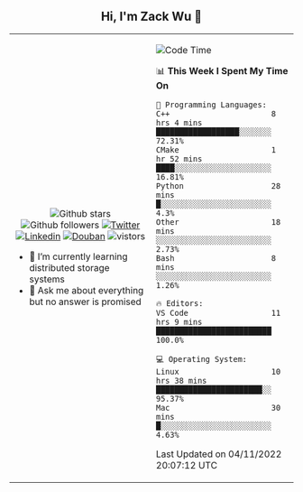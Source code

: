 <h2 align="center"> Hi, I'm Zack Wu 👋 </h2>

<table>
    <tr>
        <td valign="center" width="50%">
            <p align="center">
              <img src="https://img.shields.io/github/stars/izackwu?style=social" alt="Github stars" />
              <img src="https://img.shields.io/github/followers/izackwu?style=social" alt="Github followers" />
              <a href="https://twitter.com/_zackwu"><img src="https://img.shields.io/badge/@__zackwu-1DA1F2?style=flat&logo=Twitter&logoColor=white" alt="Twitter"/></a>
              <a href="https://www.linkedin.com/in/izackwu/?locale=en_US"><img src="https://img.shields.io/badge/@izackwu-0073b1?style=flat&logo=LinkedIn&logoColor=white" alt="Linkedin" /></a>
              <a href="https://www.douban.com/people/keith1"><img src="https://img.shields.io/badge/@keith1-007722?style=flat&logo=Douban&logoColor=white" alt="Douban" /></a>
              <img src="https://visitor-badge.glitch.me/badge?page_id=keithnull" alt="vistors" />
            </p>
            <ul>
                <li>🌱 I’m currently learning distributed storage systems</li>
                <li>💬 Ask me about everything but no answer is promised</li>
            </ul>
        </td>
       <td valign="top" width="50%">
    
<!--START_SECTION:waka-->
![Code Time](http://img.shields.io/badge/Code%20Time-2%2C096%20hrs%2043%20mins-blue)

📊 **This Week I Spent My Time On** 

```text
💬 Programming Languages: 
C++                      8 hrs 4 mins        ██████████████████░░░░░░░   72.31% 
CMake                    1 hr 52 mins        ████░░░░░░░░░░░░░░░░░░░░░   16.81% 
Python                   28 mins             █░░░░░░░░░░░░░░░░░░░░░░░░   4.3% 
Other                    18 mins             ░░░░░░░░░░░░░░░░░░░░░░░░░   2.73% 
Bash                     8 mins              ░░░░░░░░░░░░░░░░░░░░░░░░░   1.26%

🔥 Editors: 
VS Code                  11 hrs 9 mins       █████████████████████████   100.0%

💻 Operating System: 
Linux                    10 hrs 38 mins      ███████████████████████░░   95.37% 
Mac                      30 mins             █░░░░░░░░░░░░░░░░░░░░░░░░   4.63%

```


 Last Updated on 04/11/2022 20:07:12 UTC
<!--END_SECTION:waka-->
</td></tr>
</table>


